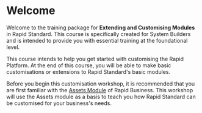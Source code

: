 # Welcome

Welcome to the training package for **Extending and Customising Modules** in Rapid Standard. This course is specifically created for System Builders and is intended to provide you with essential training at the foundational level.

This course intends to help you get started with customising the Rapid Platform. At the end of this course, you will be able to make basic customisations or extensions to Rapid Standard's basic modules.

Before you begin this customisation workshop, it is recommended that you are first familiar with the <a href="http://docs.rapidplatform.com/docs/Rapid/Rapid%20Standard/Assets/base-assets-and-subtypes/" target="_blank">Assets Module</a> of Rapid Business. This workshop will use the Assets module as a basis to teach you how Rapid Standard can be customised for your business's needs.